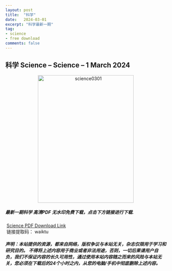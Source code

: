 ```yaml
---
layout: post
title:  "科学"
date:   2024-03-01
excerpt: "科学最新一期"
tag:
- science 
- free download
comments: false
---
```


## 科学 Science – Science – 1 March 2024

<div align="center">
<img src="https://i.postimg.cc/C1qBDXCT/Science-1-March-2024-00.png" alt="science0301" border="0" width = 300 height = 400 /> 
</div>


 <h5>最新一期科学 高清PDF 无水印免费下载，点击下方链接进行下载. </h5>
 
  <a href="https://wwk.lanzout.com/il7GX1q8te0j">Science PDF Download Link</a>  
  <br/>
  链接提取码： waiktu
 
##### 声明：本站提供的资源，都来自网络，版权争议与本站无关，杂志仅限用于学习和研究目的。 不得将上述内容用于商业或者非法用途，否则，一切后果请用户自负，我们不保证内容的长久可用性，通过使用本站内容随之而来的风险与本站无关，您必须在下载后的24个小时之内，从您的电脑/手机中彻底删除上述内容。
